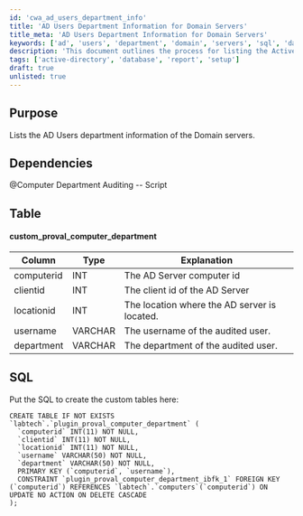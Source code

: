 ```yaml
---
id: 'cwa_ad_users_department_info'
title: 'AD Users Department Information for Domain Servers'
title_meta: 'AD Users Department Information for Domain Servers'
keywords: ['ad', 'users', 'department', 'domain', 'servers', 'sql', 'database']
description: 'This document outlines the process for listing the Active Directory users department information from Domain servers, including the necessary SQL commands to create custom tables for auditing purposes.'
tags: ['active-directory', 'database', 'report', 'setup']
draft: true
unlisted: true
---
```

## Purpose

Lists the AD Users department information of the Domain servers.

## Dependencies

@Computer Department Auditing -- Script

## Table

#### custom_proval_computer_department

| Column      | Type    | Explanation                                   |
|-------------|---------|-----------------------------------------------|
| computerid  | INT     | The AD Server computer id                     |
| clientid    | INT     | The client id of the AD Server                |
| locationid  | INT     | The location where the AD server is located.  |
| username     | VARCHAR | The username of the audited user.             |
| department   | VARCHAR | The department of the audited user.           |

## SQL

Put the SQL to create the custom tables here:

```
CREATE TABLE IF NOT EXISTS `labtech`.`plugin_proval_computer_department` (  
  `computerid` INT(11) NOT NULL,
  `clientid` INT(11) NOT NULL,
  `locationid` INT(11) NOT NULL,
  `username` VARCHAR(50) NOT NULL,
  `department` VARCHAR(50) NOT NULL,
  PRIMARY KEY (`computerid`, `username`),
  CONSTRAINT `plugin_proval_computer_department_ibfk_1` FOREIGN KEY (`computerid`) REFERENCES `labtech`.`computers`(`computerid`) ON UPDATE NO ACTION ON DELETE CASCADE
);
```



